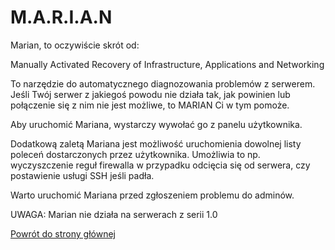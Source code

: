 # M.A.R.I.A.N

Marian, to oczywiście skrót od:

Manually Activated Recovery of Infrastructure, Applications and Networking

To narzędzie do automatycznego diagnozowania problemów z serwerem. Jeśli Twój serwer z jakiegoś powodu nie działa tak, jak powinien lub połączenie się z nim nie jest możliwe, to MARIAN Ci w tym pomoże.

Aby uruchomić Mariana, wystarczy wywołać go z panelu użytkownika.

Dodatkową zaletą Mariana jest możliwość uruchomienia dowolnej listy poleceń dostarczonych przez użytkownika. Umożliwia to np. wyczyszczenie reguł firewalla w przypadku odcięcia się od serwera, czy postawienie usługi SSH jeśli padła.

Warto uruchomić Mariana przed zgłoszeniem problemu do adminów.

UWAGA: Marian nie działa na serwerach z serii 1.0

[Powrót do strony głównej](../MIKR%20US%20-%20Don't%20Panic!%2072ab7e2ae85342d2a0a0c9443d521166.md)